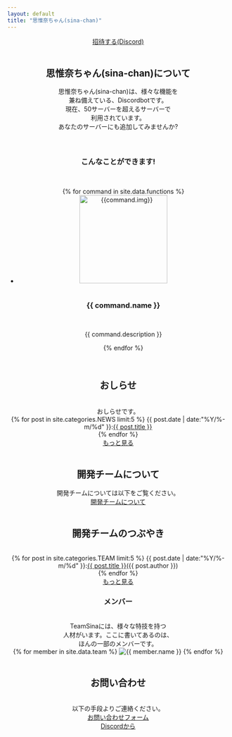 ```yaml
---
layout: default
title: "思惟奈ちゃん(sina-chan)"
---
```

<center>
<div class="thumbnail">
    <section class="top-image"></section>
    <a class="btn-big" href="https://discordapp.com/api/oauth2/authorize?client_id=462885760043843584&permissions=1043721302&scope=bot">
    <i class="fas fa-angle-double-right"></i>招待する(Discord)
</a>
</div>

<br>

<h2 class="main-title">思惟奈ちゃん(sina-chan)について</h2>
思惟奈ちゃん(sina-chan)は、様々な機能を<br class="java">兼ね備えている、Discordbotです。
<br class="java">
現在、50サーバーを超えるサーバーで<br class="java">利用されています。<br class="java">あなたのサーバーにも追加してみませんか?
<br>
<br>
<br>

<h3>こんなことができます!</h3>
<br>
<ul class = "can">
    {% for command in site.data.functions %}
    <li>
    <div><img src="{{site.url}}/img/{{command.img}}" alt="{{command.img}}" width="200" height="200" ></div>
    <br>
    <h3>{{ command.name }}</h3>
    <br>
    <p>{{ command.description }}</p>
    </li>
    {% endfor %}
</ul>
<br>
<h2 class="top-black">おしらせ</h2>
<br>おしらせです。
<br>
{% for post in site.categories.NEWS limit:5 %}
{{ post.date | date:"%Y/%-m/%d" }}:<a href="{{ post.url }}" class="a-orange">{{ post.title }}</a><br>
{% endfor %}
<br>
<a class="btn-blue" href="{{site.url}}/news"><i class="fas fa-angle-double-right"></i>もっと見る</a>
<br><br>
<h2 class="main-title">開発チームについて</h2>
開発チームについては以下をご覧ください。
<br>
<a class="btn-blue" href="{{ site.url }}/aboutus"><i class="fas fa-angle-double-right"></i>開発チームについて</a>
<br><br>

<h2 class="top-black">開発チームのつぶやき</h2>
<br>
{% for post in site.categories.TEAM limit:5 %}
{{ post.date | date:"%Y/%-m/%d" }}:<a href="{{ post.url }}" class="a-orange">{{ post.title }}</a>({{ post.author }})<br>
{% endfor %}
<br>
<a class="btn-blue" href="{{site.url}}/team"><i class="fas fa-angle-double-right"></i>もっと見る</a>
<br>
<h3>メンバー</h3>
<br>
TeamSinaには、様々な特技を持つ<br class="java">人材がいます。ここに書いてあるのは、<br class="java">ほんの一部のメンバーです。
<div class="yokonarabi">
{% for member in site.data.team %}
<img src="{{ site.url }}/img/teammember/{{ member.img }}" title="{{ member.name }}" class="team-img">
{% endfor %}
</div>
<br>
<h2 class="top-black">お問い合わせ</h2>
<br>
以下の手段よりご連絡ください。
<br>
<a class="btn-blue" href="{{site.url}}/contact"><i class="fas fa-angle-double-right"></i>お問い合わせフォーム</a>
<br>
<a class="btn-blue" href="https://discord.gg/udA3qgZ"><i class="fas fa-angle-double-right"></i>Discordから</a>
</center>
